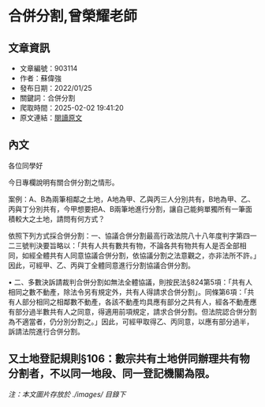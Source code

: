 # 合併分割,曾榮耀老師

## 文章資訊
- 文章編號：903114
- 作者：蘇偉強
- 發布日期：2022/01/25
- 關鍵詞：合併分割
- 爬取時間：2025-02-02 19:41:20
- 原文連結：[閱讀原文](https://real-estate.get.com.tw/Columns/detail.aspx?no=903114)

## 內文
各位同學好

今日專欄說明有關合併分割之情形。

案例：A、B為兩筆相鄰之土地，A地為甲、乙與丙三人分別共有，B地為甲、乙、丙與丁分別共有，今甲想要把A、B兩筆地進行分割，讓自己能夠單獨所有一筆面積較大之土地，請問有何方式？

依照下列方式採合併分割：一、協議合併分割最高行政法院八十八年度判字第四一二三號判決要旨略以：「共有人共有數共有物，不論各共有物共有人是否全部相同，如經全體共有人同意協議合併分割，依協議分割之法意觀之，亦非法所不許。」因此，可經甲、乙、丙與丁全體同意進行分割協議合併分割。

• 二、多數決訴請裁判合併分割如無法全體協議，則按民法§824第5項：「共有人相同之數不動產，除法令另有規定外，共有人得請求合併分割」。同條第6項：「共有人部分相同之相鄰數不動產，各該不動產均具應有部分之共有人，經各不動產應有部分過半數共有人之同意，得適用前項規定，請求合併分割。但法院認合併分割為不適當者，仍分別分割之。」因此，可經甲取得乙、丙同意，以應有部分過半，訴請法院進行合併分割。

又土地登記規則§106：數宗共有土地併同辦理共有物分割者，不以同一地段、同一登記機關為限。
---
*注：本文圖片存放於 ./images/ 目錄下*
